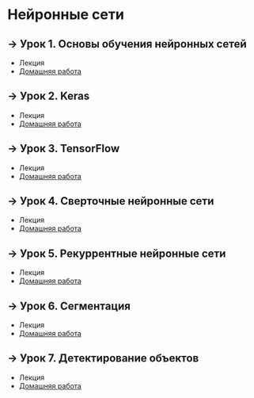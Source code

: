 # Нейронные сети

## &rarr; Урок 1. Основы обучения нейронных сетей
- Лекция
- [Домашняя работа](https://github.com/Progul/neural_networks/blob/master/HW/HW_1/DESNENKO_AV_HW_1.ipynb)

## &rarr; Урок 2. Keras
- Лекция
- [Домашняя работа](https://github.com/Progul/neural_networks/blob/master/HW/HW_2/DESNENKO_AV_HW_2.ipynb)

## &rarr; Урок 3. TensorFlow
- Лекция
- [Домашняя работа](https://github.com/Progul/neural_networks/blob/master/HW/HW_3/DESNENKO_AV_HW_3.ipynb)

## &rarr; Урок 4. Сверточные нейронные сети
- Лекция
- [Домашняя работа](https://github.com/Progul/neural_networks/blob/master/HW/HW_4/DESNENKO_AV_HW_4.ipynb)

## &rarr; Урок 5. Рекуррентные нейронные сети
- Лекция
- [Домашняя работа](https://github.com/Progul/neural_networks/blob/master/HW/HW_5/DESNENKO_AV_HW_5.ipynb)

## &rarr; Урок 6. Сегментация
- Лекция
- [Домашняя работа](https://github.com/Progul/neural_networks/blob/master/HW/HW_6/DESNENKO_AV_HW_6.ipynb)

## &rarr; Урок 7. Детектирование объектов
- Лекция
- [Домашняя работа](https://github.com/Progul/neural_networks/blob/master/HW/HW_7/DESNENKO_AV_HW_7.ipynb)